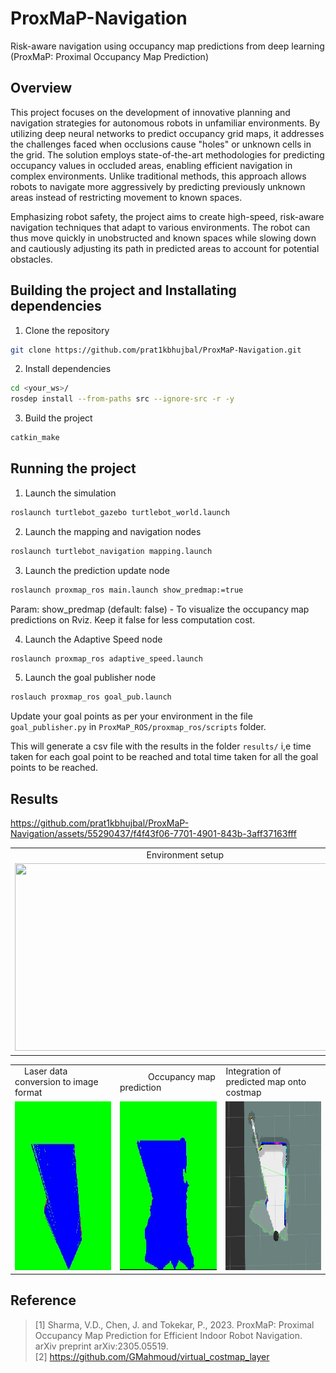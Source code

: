# ProxMaP-Navigation
Risk-aware navigation using occupancy map predictions from deep learning (ProxMaP: Proximal Occupancy Map Prediction)

## Overview
This project focuses on the development of innovative planning and navigation strategies for autonomous robots in unfamiliar environments. By utilizing deep neural networks to predict occupancy grid maps, it addresses the challenges faced when occlusions cause "holes" or unknown cells in the grid. The solution employs state-of-the-art methodologies for predicting occupancy values in occluded areas, enabling efficient navigation in complex environments. Unlike traditional methods, this approach allows robots to navigate more aggressively by predicting previously unknown areas instead of restricting movement to known spaces.

Emphasizing robot safety, the project aims to create high-speed, risk-aware navigation techniques that adapt to various environments. The robot can thus move quickly in unobstructed and known spaces while slowing down and cautiously adjusting its path in predicted areas to account for potential obstacles.

## Building the project and Installating dependencies
1. Clone the repository
```bash
git clone https://github.com/prat1kbhujbal/ProxMaP-Navigation.git
```
2. Install dependencies
```bash
cd <your_ws>/
rosdep install --from-paths src --ignore-src -r -y
```
3. Build the project
```bash
catkin_make
```

## Running the project
1. Launch the simulation
```bash
roslaunch turtlebot_gazebo turtlebot_world.launch
```
2. Launch the mapping and navigation nodes
```bash
roslaunch turtlebot_navigation mapping.launch
```
3. Launch the prediction update node
```bash
roslaunch proxmap_ros main.launch show_predmap:=true
```
Param: show_predmap (default: false) - To visualize the occupancy map predictions on Rviz. Keep it false for less computation cost.

4. Launch the Adaptive Speed node  
```bash
roslaunch proxmap_ros adaptive_speed.launch
```
5. Launch the goal publisher node
```bash
roslauch proxmap_ros goal_pub.launch
```
Update your goal points as per your environment in the file `goal_publisher.py` in `ProxMaP_ROS/proxmap_ros/scripts` folder.

This will generate a csv file with the results in the folder `results/` i,e time taken for each goal point to be reached and total time taken for all the goal points to be reached.

## Results
https://github.com/prat1kbhujbal/ProxMaP-Navigation/assets/55290437/f4f43f06-7701-4901-843b-3aff37163fff

<table>
  <tr>
    <td>&nbsp; &nbsp; &nbsp; &nbsp; &nbsp; &nbsp; &nbsp; &nbsp; &nbsp; &nbsp; &nbsp; &nbsp; &nbsp; &nbsp; &nbsp; &nbsp; &nbsp; &nbsp; &nbsp; &nbsp; &nbsp; &nbsp; &nbsp; &nbsp; &nbsp; &nbsp; &nbsp; &nbsp;  Environment setup</td>
     <td> &nbsp; &nbsp; &nbsp; &nbsp; &nbsp; &nbsp; &nbsp; &nbsp; &nbsp; &nbsp; Robot's starting location</td>
  </tr>
  <tr>
    <td><img src="results/environment.png" width=700 height=300></td>
    <td><img src="results/start_pos.png" width=350 height=300></td>
  </tr>
 </table>
<table>
  <tr>
   <td>&nbsp; &nbsp; Laser data conversion to image format</td>
     <td>&nbsp; &nbsp; &nbsp; &nbsp; &nbsp; &nbsp; Occupancy map prediction</td>
    <td>Integration of predicted map onto costmap</td>
  </tr>
  <tr>
    <td><img src="results/laser_data.png" width=333 height=270></td>
    <td><img src="results/map_prediction.png" width=333 height=270></td>
    <td><img src="results/costmap.png" width=333 height=270></td>
  </tr>
 </table>

## Reference
> [1] Sharma, V.D., Chen, J. and Tokekar, P., 2023. ProxMaP: Proximal Occupancy Map Prediction for Efficient Indoor Robot Navigation. arXiv preprint arXiv:2305.05519.  
> [2] https://github.com/GMahmoud/virtual_costmap_layer
